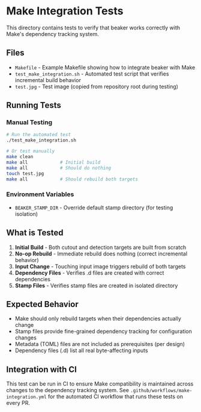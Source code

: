 # Make Integration Tests

This directory contains tests to verify that beaker works correctly with Make's dependency tracking system.

## Files

- `Makefile` - Example Makefile showing how to integrate beaker with Make
- `test_make_integration.sh` - Automated test script that verifies incremental build behavior
- `test.jpg` - Test image (copied from repository root during testing)

## Running Tests

### Manual Testing

```bash
# Run the automated test
./test_make_integration.sh

# Or test manually
make clean
make all            # Initial build
make all            # Should do nothing
touch test.jpg
make all            # Should rebuild both targets
```

### Environment Variables

- `BEAKER_STAMP_DIR` - Override default stamp directory (for testing isolation)

## What is Tested

1. **Initial Build** - Both cutout and detection targets are built from scratch
2. **No-op Rebuild** - Immediate rebuild does nothing (correct incremental behavior)
3. **Input Change** - Touching input image triggers rebuild of both targets
4. **Dependency Files** - Verifies .d files are created with correct dependencies
5. **Stamp Files** - Verifies stamp files are created in isolated directory

## Expected Behavior

- Make should only rebuild targets when their dependencies actually change
- Stamp files provide fine-grained dependency tracking for configuration changes
- Metadata (TOML) files are not included as prerequisites (per design)
- Dependency files (.d) list all real byte-affecting inputs

## Integration with CI

This test can be run in CI to ensure Make compatibility is maintained across changes to the dependency tracking system. See `.github/workflows/make-integration.yml` for the automated CI workflow that runs these tests on every PR.
